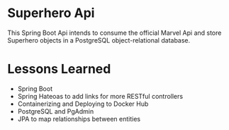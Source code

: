 
# Superhero Api

This Spring Boot Api intends to consume the official Marvel Api and store Superhero objects in a PostgreSQL object-relational database.  

# Lessons Learned

* Spring Boot
* Spring Hateoas to add links for more RESTful controllers
* Containerizing and Deploying to Docker Hub 
* PostgreSQL and PgAdmin
* JPA to map relationships between entities


